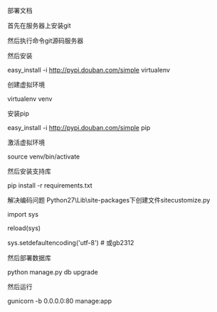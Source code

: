 
部署文档

首先在服务器上安装git

然后执行命令git源码服务器

然后安装

easy_install -i http://pypi.douban.com/simple virtualenv

创建虚拟环境

virtualenv venv

安装pip

easy_install -i http://pypi.douban.com/simple pip

激活虚拟环境

source venv/bin/activate

然后安装支持库

pip install -r requirements.txt

解决编码问题
Python27\Lib\site-packages下创建文件sitecustomize.py

import sys

reload(sys)

sys.setdefaultencoding('utf-8')   #  或gb2312

然后部署数据库

python manage.py db upgrade

然后运行

gunicorn -b 0.0.0.0:80 manage:app


